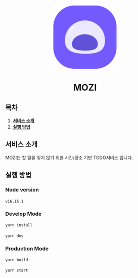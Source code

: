 

<div align="center">
  <br/>
  <img src="./public/logo.png" alt="MOZI" width="200px" height="200px"> 
  <h1>MOZI</h1>
     <!-- <img src="https://img.shields.io/badge/NGINX-Active-2ea04?&logo=nginx&logoColor=white" alt="NGINX" />
    <img src="https://img.shields.io/github/v/release/ssafy-mate/ssafy-mate_front-end?color=%23068fc6" alt="GitHub release (latest by date)" /> -->
</div>


## 목차

1. [**서비스 소개**](#1)
2. [**실행 방법**](#2)

## 서비스 소개


MOZI는 할 일을 잊지 않기 위한 시간/장소 기반 TODO서비스 입니다.

## 실행 방법

### Node version
`v16.15.1`

### Develop Mode
```sh
yarn install

yarn dev
```

### Production Mode
```sh
yarn build

yarn start
```